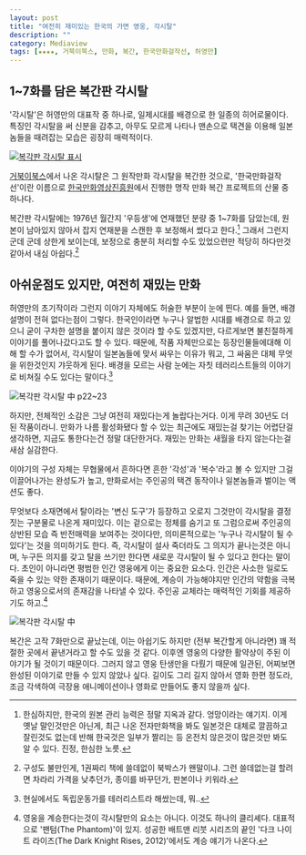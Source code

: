 ```yaml
---
layout: post
title: "여전히 재미있는 한국의 가면 영웅, 각시탈"
description: ""
category: Mediaview
tags: [★★★★, 거북이북스, 만화, 복간, 한국만화걸작선, 허영만]
---
```


## 1~7화를 담은 복간판 각시탈

'각시탈'은 허영만의 대표작 중 하나로, 일제시대를 배경으로 한 일종의 히어로물이다. 특징인 각시탈을 써 신분을 감추고, 아무도 모르게 나타나 맨손으로 택견을 이용해 일본놈들을 때려잡는 모습은 굉장히 매력적이다.

[![복각판 각시탈 표시](https://lh4.googleusercontent.com/-7GA3Un6yLkk/VMjwmOBLgpI/AAAAAAAAOtY/FHf8NioKl4c/s450/maskofbride.jpg "원작 중 각시탈의 탄생을 그린 초반 일부만 담았다.")](http://www.aladin.co.kr/shop/wproduct.aspx?ISBN=8992596871&ttbkey=ttbreznoa0249001&COPYPaper=1)

[거북이북스](http://www.gobook2.com/)에서 나온 각시탈은 그 원작만화 각시탈을 복간한 것으로, '한국만화걸작선'이란 이름으로 [한국만화영상진흥원](http://www.komacon.kr/)에서 진행한 명작 만화 복간 프로젝트의 산물 중 하나다.

복간판 각시탈에는 1976년 월간지 '우등생'에 연재했던 분량 중 1~7화를 담았는데, 원본이 남아있지 않아서 잡지 연재분을 스캔한 후 보정해서 썼다고 한다.[^1]
그래서 그런지 군데 군데 상한게 보이는데, 보정으로 충분히 처리할 수도 있었으련만 적당히 하다만것 같아서 내심 아쉽다.[^2]

[^1]: 한심하지만, 한국의 원본 관리 능력은 정말 지옥과 같다. 엉망이라는 얘기지. 이게 옛날 말인것만은 아닌게, 최근 나온 전자만화책을 봐도 일본것은 대체로 깔끔하고 잘린것도 없는데 반해 한국것은 일부가 짤리는 등 온전치 않은것이 많은것만 봐도 알 수 있다. 진정, 한심한 노릇.

[^2]: 구성도 불만인게, 1권짜리 책에 쓸데없이 북박스가 왠말이냐. 그런 쓸데없는걸 할려면 차라리 가격을 낮추던가, 종이를 바꾸던가, 판본이나 키워라.


## 아쉬운점도 있지만, 여전히 재밌는 만화

허영만의 초기작이라 그런지 이야기 자체에도 허술한 부분이 눈에 띈다.
예를 들면, 배경 설명이 전혀 없다는점이 그렇다.
한국인이라면 누구나 알법한 시대를 배경으로 하고 있으니 굳이 구차한 설명을 붙이지 않은 것이라 할 수도 있겠지만, 다르게보면 불친절하게 이야기를 풀어나갔다고도 할 수 있다.
때문에, 작품 자체만으로는 등장인물들에대해 이해 할 수가 없어서, 각시탈이 일본놈들에 맞서 싸우는 이유가 뭐고, 그 싸움은 대체 무엇을 위한것인지 갸웃하게 된다.
배경을 모르는 사람 눈에는 자칫 테러리스트들의 이야기로 비쳐질 수도 있다는 말이다.[^3]

[^3]: 현실에서도 독립운동가를 테러리스트라 해쌌는데, 뭐..

![복각판 각시탈 中 p22~23](http://www.aladin.co.kr/img/img_content/8992596871_01.jpg "배경을 모른다면 항일운동은 자칫 테러리즘으로 왜곡될 수 있다.")

하지만, 전체적인 소감은 그냥 여전히 재밌다는게 놀랍다는거다.
이게 무려 30년도 더 된 작품이라니.
만화가 나름 활성화됐다 할 수 있는 최근에도 재밌는걸 찾기는 어렵단걸 생각하면, 지금도 통한다는건 정말 대단한거다.
재밌는 만화는 새월을 타지 않는다는걸 새삼 실감한다.

이야기의 구성 자체는 무협물에서 흔하다면 흔한 '각성'과 '복수'라고 볼 수 있지만 그걸 이끌어나가는 완성도가 높고, 만화로서는 주인공의 택견 동작이나 일본놈들과 벌이는 액션도 좋다.

무엇보다 소재면에서 탈이라는 '변신 도구'가 등장하고 오로지 그것만이 각시탈을 결정짓는 구분물로 나온게 재미있다.
이는 겉으로는 정체를 숨기고 또 그럼으로써 주인공의 상반된 모습 즉 반전매력을 보여주는 것이다만, 의미론적으로는 '누구나 각시탈이 될 수 있다'는 것을 의미하기도 한다.
즉, 각시탈이 설사 죽더라도 그 의지가 끝나는것은 아니며, 누구든 의지를 갖고 탈을 쓰기만 한다면 새로운 각시탈이 될 수 있다고 한다는 말이다.
초인이 아니라면 평범한 인간 영웅에게 이는 중요한 요소다. 인간은 사소한 일로도 죽을 수 있는 약한 존재이기 때문이다. 때문에, 계승이 가능해야지만 인간의 약함을 극복하고 영웅으로서의 존재감을 나타낼 수 있다. 주인공 교체라는 매력적인 기회를 제공하기도 하고.[^4]

[^4]: 영웅을 계승한다는것이 각시탈만의 요소는 아니다. 이것도 하나의 클리셰다. 대표적으로 '팬텀(The Phantom)'이 있지. 성공한 배트맨 리붓 시리즈의 끝인 '다크 나이트 라이즈(The Dark Knight Rises, 2012)'에서도 계승 얘기가 나온다.

![복각판 각시탈 中](http://www.aladin.co.kr/img/img_content/8992596871_02.jpg "변신 도구는 정체를 숨길 수 있게 해주는 장치지만, 계승이 가능케하는 장치이기도 하다.")

복간은 고작 7화만으로 끝났는데, 이는 아쉽기도 하지만 (전부 복간할게 아니라면) 꽤 적절한 곳에서 끝낸거라고 할 수도 있을 것 같다.
이후엔 영웅의 다양한 활약상이 주된 이야기가 될 것이기 때문이다.
그러지 않고 영웅 탄생만을 다뤘기 때문에 일관된, 어찌보면 완성된 이야기로 만들 수 있지 않았나 싶다.
길이도 그리 길지 않아서 영화 한편 정도라, 조금 각색하여 극장용 애니메이션이나 영화로 만들어도 좋지 않을까 싶다.
